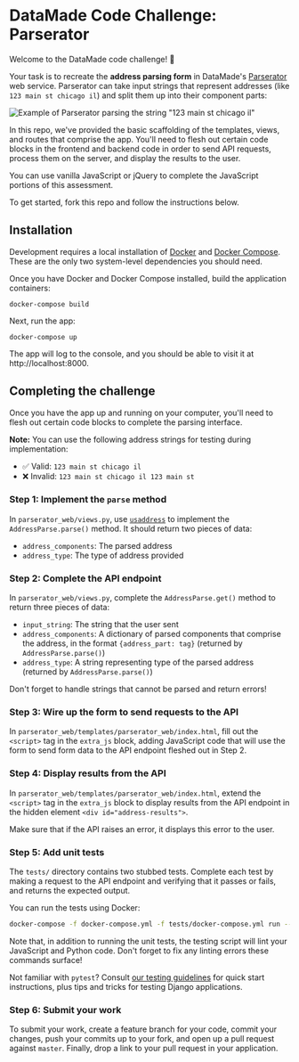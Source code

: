 # DataMade Code Challenge: Parserator

Welcome to the DataMade code challenge! 👋

Your task is to recreate the **address parsing form** in DataMade's
[Parserator](https://parserator.datamade.us) web service. Parserator can take
input strings that represent addresses (like `123 main st chicago il`)
and split them up into their component parts:

![Example of Parserator parsing the string "123 main st chicago il"](images/usaddress.gif)

In this repo, we've provided the basic scaffolding of the templates, views, and
routes that comprise the app. You'll need to flesh out certain code blocks in
the frontend and backend code in order to send API requests, process them on
the server, and display the results to the user.

You can use vanilla JavaScript or jQuery to complete the JavaScript portions of
this assessment.

To get started, fork this repo and follow the instructions below.

## Installation

Development requires a local installation of [Docker](https://docs.docker.com/install/)
and [Docker Compose](https://docs.docker.com/compose/install/). These are the
only two system-level dependencies you should need.

Once you have Docker and Docker Compose installed, build the application containers:

```
docker-compose build
```

Next, run the app:

```
docker-compose up
```

The app will log to the console, and you should be able to visit it at http://localhost:8000.

## Completing the challenge

Once you have the app up and running on your computer, you'll need to flesh out
certain code blocks to complete the parsing interface.

**Note:** You can use the following address strings for testing during implementation:

- ✅ Valid: `123 main st chicago il`
- ❌ Invalid: `123 main st chicago il 123 main st`

### Step 1: Implement the `parse` method

In `parserator_web/views.py`, use [`usaddress`](https://github.com/datamade/usaddress)
to implement the `AddressParse.parse()` method. It should return two pieces of
data:

- `address_components`: The parsed address
- `address_type`: The type of address provided

### Step 2: Complete the API endpoint

In `parserator_web/views.py`, complete the `AddressParse.get()` method to return
three pieces of data:

- `input_string`: The string that the user sent
- `address_components`: A dictionary of parsed components that comprise the address,
  in the format `{address_part: tag}` (returned by `AddressParse.parse()`)
- `address_type`: A string representing type of the parsed address (returned by `AddressParse.parse()`)

Don't forget to handle strings that cannot be parsed and return errors!

### Step 3: Wire up the form to send requests to the API

In `parserator_web/templates/parserator_web/index.html`, fill out the `<script>`
tag in the `extra_js` block, adding JavaScript code that will use the form
to send form data to the API endpoint fleshed out in Step 2.

### Step 4: Display results from the API

In `parserator_web/templates/parserator_web/index.html`, extend the `<script>`
tag in the `extra_js` block to display results from the API endpoint in the
hidden element `<div id="address-results">`.

Make sure that if the API raises an error, it displays this error to the user.

### Step 5: Add unit tests

The `tests/` directory contains two stubbed tests. Complete each test by making
a request to the API endpoint and verifying that it passes or fails, and
returns the expected output.

You can run the tests using Docker:

```bash
docker-compose -f docker-compose.yml -f tests/docker-compose.yml run --rm app
```

Note that, in addition to running the unit tests, the testing script will lint
your JavaScript and Python code. Don't forget to fix any linting errors these
commands surface!

Not familiar with `pytest`? Consult [our testing guidelines](https://github.com/datamade/testing-guidelines)
for quick start instructions, plus tips and tricks for testing Django
applications.

### Step 6: Submit your work

To submit your work, create a feature branch for your code, commit your changes,
push your commits up to your fork, and open up a pull request against `master`.
Finally, drop a link to your pull request in your application.
